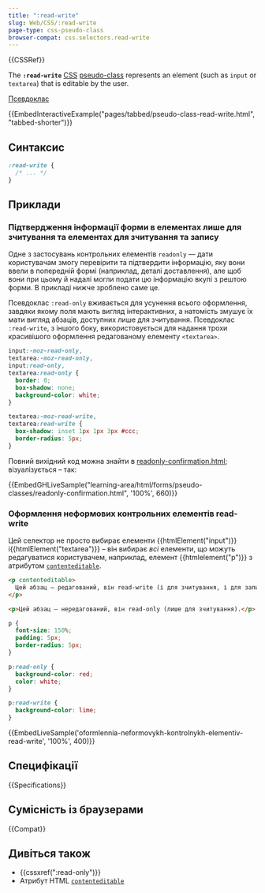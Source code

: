 ```yaml
---
title: ":read-write"
slug: Web/CSS/:read-write
page-type: css-pseudo-class
browser-compat: css.selectors.read-write
---
```


{{CSSRef}}

The **`:read-write`** [CSS](/uk/docs/Web/CSS) [pseudo-class](/uk/docs/Web/CSS/Pseudo-classes) represents an element (such as `input` or `textarea`) that is editable by the user.

[Псевдоклас](/uk/docs/Web/CSS/Pseudo-classes)

{{EmbedInteractiveExample("pages/tabbed/pseudo-class-read-write.html", "tabbed-shorter")}}

## Синтаксис

```css
:read-write {
  /* ... */
}
```

## Приклади

### Підтвердження інформації форми в елементах лише для зчитування та елементах для зчитування та запису

Одне з застосувань контрольних елементів `readonly` — дати користувачам змогу перевірити та підтвердити інформацію, яку вони ввели в попередній формі (наприклад, деталі доставлення), але щоб вони при цьому й надалі могли подати цю інформацію вкупі з рештою форми. В прикладі нижче зроблено саме це.

Псевдоклас `:read-only` вживається для усунення всього оформлення, завдяки якому поля мають вигляд інтерактивних, а натомість змушує їх мати вигляд абзаців, доступних лише для зчитування. Псевдоклас `:read-write`, з іншого боку, використовується для надання трохи красивішого оформлення редагованому елементу `<textarea>`.

```css
input:-moz-read-only,
textarea:-moz-read-only,
input:read-only,
textarea:read-only {
  border: 0;
  box-shadow: none;
  background-color: white;
}

textarea:-moz-read-write,
textarea:read-write {
  box-shadow: inset 1px 1px 3px #ccc;
  border-radius: 5px;
}
```

Повний вихідний код можна знайти в [readonly-confirmation.html](https://github.com/webdoky/learning-area/blob/main/html/forms/pseudo-classes/readonly-confirmation.html); візуалізується – так:

{{EmbedGHLiveSample("learning-area/html/forms/pseudo-classes/readonly-confirmation.html", '100%', 660)}}

### Оформлення неформових контрольних елементів read-write

Цей селектор не просто вибирає елементи {{htmlElement("input")}} і{{htmlElement("textarea")}} – він вибирає _всі_ елементи, що можуть редагуватися користувачем, наприклад, елемент {{htmlelement("p")}} з атрибутом [`contenteditable`](/uk/docs/Web/HTML/Global_attributes#contenteditable).

```html
<p contenteditable>
  Цей абзац – редагований, він read-write (і для зчитування, і для запису).
</p>

<p>Цей абзац – нередагований, він read-only (лише для зчитування).</p>
```

```css
p {
  font-size: 150%;
  padding: 5px;
  border-radius: 5px;
}

p:read-only {
  background-color: red;
  color: white;
}

p:read-write {
  background-color: lime;
}
```

{{EmbedLiveSample('oformlennia-neformovykh-kontrolnykh-elementiv-read-write', '100%', 400)}}

## Специфікації

{{Specifications}}

## Сумісність із браузерами

{{Compat}}

## Дивіться також

- {{cssxref(":read-only")}}
- Атрибут HTML [`contenteditable`](/uk/docs/Web/HTML/Global_attributes#contenteditable)
